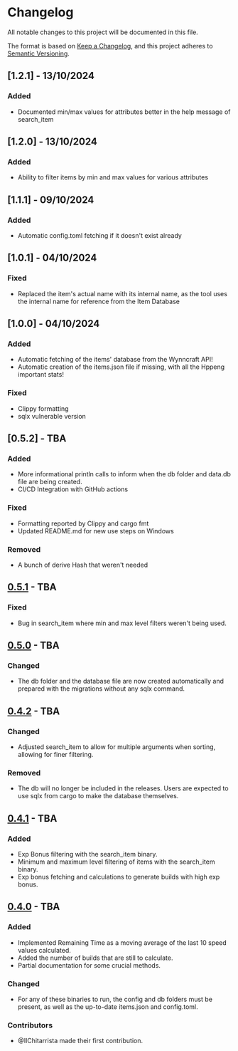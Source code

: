 # Changelog

All notable changes to this project will be documented in this file.

The format is based on [Keep a Changelog](https://keepachangelog.com/en/1.0.0/),
and this project adheres to [Semantic Versioning](https://semver.org/spec/v2.0.0.html).

## [1.2.1] - 13/10/2024
### Added
- Documented min/max values for attributes better in the help message of search_item

## [1.2.0] - 13/10/2024
### Added
- Ability to filter items by min and max values for various attributes

## [1.1.1] - 09/10/2024
### Added
- Automatic config.toml fetching if it doesn't exist already

## [1.0.1] - 04/10/2024
### Fixed
- Replaced the item's actual name with its internal name, as the tool uses the internal name for reference from the Item Database

## [1.0.0] - 04/10/2024
### Added
- Automatic fetching of the items' database from the Wynncraft API!
- Automatic creation of the items.json file if missing, with all the Hppeng important stats!

### Fixed
- Clippy formatting
- sqlx vulnerable version

## [0.5.2] - TBA
### Added
- More informational println calls to inform when the db folder and data.db file are being created.
- CI/CD Integration with GitHub actions

### Fixed
- Formatting reported by Clippy and cargo fmt
- Updated README.md for new use steps on Windows

### Removed
- A bunch of derive Hash that weren't needed

## [0.5.1] - TBA
### Fixed
- Bug in search_item where min and max level filters weren't being used.

## [0.5.0] - TBA
### Changed
- The db folder and the database file are now created automatically and prepared with the migrations without any sqlx command.

## [0.4.2] - TBA
### Changed
- Adjusted search_item to allow for multiple arguments when sorting, allowing for finer filtering.

### Removed
- The db will no longer be included in the releases. Users are expected to use sqlx from cargo to make the database themselves.

## [0.4.1] - TBA
### Added
- Exp Bonus filtering with the search_item binary.
- Minimum and maximum level filtering of items with the search_item binary.
- Exp bonus fetching and calculations to generate builds with high exp bonus.

## [0.4.0] - TBA
### Added
- Implemented Remaining Time as a moving average of the last 10 speed values calculated.
- Added the number of builds that are still to calculate.
- Partial documentation for some crucial methods.

### Changed
- For any of these binaries to run, the config and db folders must be present, as well as the up-to-date items.json and config.toml.

### Contributors
- @IlChitarrista made their first contribution.

[Unreleased]: https://github.com/TYTheBeast/WynnBuilderTools-Rekindled/compare/v0.5.1...HEAD
[0.5.1]: https://github.com/TYTheBeast/WynnBuilderTools-Rekindled/compare/v0.5.0...v0.5.1
[0.5.0]: https://github.com/TYTheBeast/WynnBuilderTools-Rekindled/compare/v0.4.2...v0.5.0
[0.4.2]: https://github.com/TYTheBeast/WynnBuilderTools-Rekindled/compare/v0.4.1...v0.4.2
[0.4.1]: https://github.com/TYTheBeast/WynnBuilderTools-Rekindled/compare/v0.4.0...v0.4.1
[0.4.0]: https://github.com/TYTheBeast/WynnBuilderTools-Rekindled/releases/tag/v0.4.0